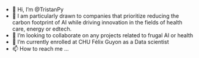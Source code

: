 - 👋 Hi, I’m @TristanPy
- 👀 I am particularly drawn to companies that prioritize reducing the carbon footprint of AI while driving innovation in the fields of health care, energy or edtech.
- 🌱 I’m looking to collaborate on any projects related to frugal AI or health 
- 💞️ I’m currently enrolled at CHU Félix Guyon as a Data scientist
- 📫 How to reach me ...

<!---
TristanPy/TristanPy is a ✨ special ✨ repository because its `README.md` (this file) appears on your GitHub profile.
You can click the Preview link to take a look at your changes.
--->
